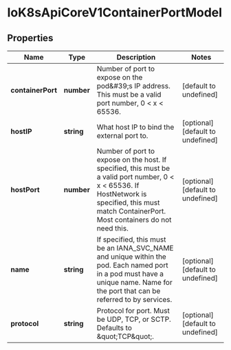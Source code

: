 # IoK8sApiCoreV1ContainerPortModel

## Properties

Name | Type | Description | Notes
------------ | ------------- | ------------- | -------------
**containerPort** | **number** | Number of port to expose on the pod\&#39;s IP address. This must be a valid port number, 0 &lt; x &lt; 65536. | [default to undefined]
**hostIP** | **string** | What host IP to bind the external port to. | [optional] [default to undefined]
**hostPort** | **number** | Number of port to expose on the host. If specified, this must be a valid port number, 0 &lt; x &lt; 65536. If HostNetwork is specified, this must match ContainerPort. Most containers do not need this. | [optional] [default to undefined]
**name** | **string** | If specified, this must be an IANA_SVC_NAME and unique within the pod. Each named port in a pod must have a unique name. Name for the port that can be referred to by services. | [optional] [default to undefined]
**protocol** | **string** | Protocol for port. Must be UDP, TCP, or SCTP. Defaults to \&quot;TCP\&quot;. | [optional] [default to undefined]



